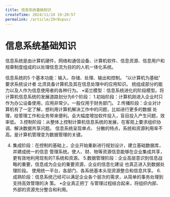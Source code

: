 ```yaml
---
title: 信息系统基础知识
createTime: 2024/11/24 19:20:57
permalink: /article/29r8vpuc/
---
```

# 信息系统基础知识

信息系统是由计算机硬件，网络和通信设备、计算机软件、信息资源、信息用户和规章制度组成的以处理信息流为目的的人机一体化系统。

信息系统的5 个基本功能：输入、存储、处理、输出和控制。
“以计算机为基础〞要求系统设计者
北须具备计算机及其在信息处理中的应用知识。
统组成部分的能力以及人作为信息使用者的各种行为。
•诺兰模型：信息系统进化的阶段模型。将计算机信息系统的发展道路划分为6个阶段：
1.初始阶段：计算机刚进入企业时只作为办公设备使用，应用非常少。一股仅用于财务部门。
2.传播阶段：企业对计算机有了一定了解，想利用计算机解決工作中的问题，比如进行更多的数据
处理，给管理工作和业务带来便利。会大幅度增加软件投入，盲目投入产生问题，效率低。
3.控制阶段：从整体上控制计算机信息系统的发展，在客观上要求组织协调、解決数据共享问题。
信息系统呈现单点、 分散的特点，系统和资源利用率不高。是计算机管理变为数据管理的关键。

4. 集成阶段：在控制的基础上，企业开始重新进行规划设计，建立基础数据库，并建成统一的信息
管理系统。使人、财、物等资源信息能够在企业集成共享，更有效地利用现有的T系统和资源。
5.数据管理阶段：企业高层意识到信息战略的重要，信息成为企业的重要资源，企业的信息化建设
也真正进入到数据处理阶段。 使用统一平台，各部门、各系统基本头现资源整合和信息共享。
6.成熟阶段：信息系统己经可以满足企业各个层次的需求，从简单的事务处理到支持高效管理的决
策。
•企业真正把丁 与管理过程结合起来，将组织内部、外部的资源充分整合和利用。